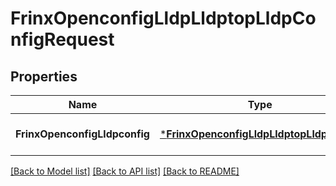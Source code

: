# FrinxOpenconfigLldpLldptopLldpConfigRequest

## Properties
Name | Type | Description | Notes
------------ | ------------- | ------------- | -------------
**FrinxOpenconfigLldpconfig** | [***FrinxOpenconfigLldpLldptopLldpConfig**](frinx.openconfig.lldp.lldptop.lldp.Config.md) |  | [optional] [default to null]

[[Back to Model list]](../README.md#documentation-for-models) [[Back to API list]](../README.md#documentation-for-api-endpoints) [[Back to README]](../README.md)


